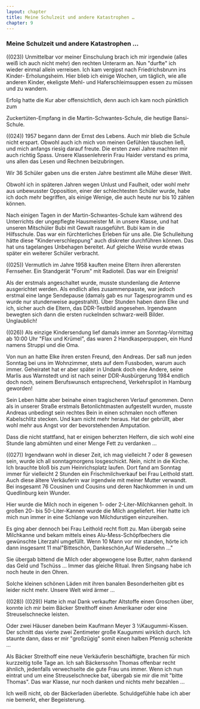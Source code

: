 ```yaml
---  
layout: chapter
title: Meine Schulzeit und andere Katastrophen …
chapter: 9
---  
```


### Meine Schulzeit und andere Katastrophen …

((023)) Unmittelbar vor meiner Einschulung brach ich mir irgendwie (alles weiß
ich auch nicht mehr) den rechten Unterarm an. Nun "durfte" ich wieder einmal
allein verreisen. Ich kam vergipst nach Friedrichsbrunn ins Kinder-
Erholungsheim. Hier blieb ich einige Wochen, um täglich, wie alle anderen
Kinder, ekeligste Mehl- und Haferschleimsuppen essen zu müssen und zu wandern.

Erfolg hatte die Kur aber offensichtlich, denn auch ich kam noch pünktlich zum

Zuckertüten-Empfang in die Martin-Schwantes-Schule, die heutige Bansi-Schule.

((024)) 1957 begann dann der Ernst des Lebens. Auch mir blieb die Schule nicht
erspart. Obwohl auch ich mich von meinen Gefühlen täuschen ließ, und mich
anfangs riesig darauf freute. Die ersten zwei Jahre machten mir auch richtig
Spass. Unsere Klassenlehrerin Frau Haider verstand es prima, uns allen das
Lesen und Rechnen beizubringen.

Wir 36 Schüler gaben uns die ersten Jahre bestimmt alle Mühe dieser Welt.

Obwohl ich in späteren Jahren wegen Unlust und Faulheit, oder wohl mehr aus
unbewusster Opposition, einer der schlechtesten Schüler wurde, habe ich doch
mehr begriffen, als einige Wenige, die auch heute nur bis 10 zählen können.

Nach einigen Tagen in der Martin-Schwantes-Schule kam während des Unterrichts
der ungepflegte Hausmeister M. in unsere Klasse, und hat unseren Mitschüler
Bubi mit Gewalt rausgeführt. Bubi kam in die Hilfsschule. Das war ein
fürchterliches Erleben für uns alle. Die Schulleitung hätte diese
"Kinderverschleppung" auch diskreter durchführen können. Das hat uns
tagelanges Unbehagen bereitet. Auf gleiche Weise wurde etwas später ein
weiterer Schüler verbracht.

((025)) Vermutlich im Jahre 1958 kauften meine Eltern ihren allerersten
Fernseher. Ein Standgerät "Forum" mit Radioteil. Das war ein Ereignis!

Als der erstmals angeschaltet wurde, musste stundenlang die Antenne
ausgerichtet werden. Als endlich alles zusammenpasste, war jedoch erstmal eine
lange Sendepause (damals gab es nur Tagesprogramm und es wurde nur
stundenweise augestrahlt). Über Stunden haben dann Elke und ich, sicher auch
die Eltern, das DDR-Testbild angesehen. Irgendwann bewegten sich dann die
ersten ruckelnden schwarz-weiß Bilder. Unglaublich!

((026)) Als einzige Kindersendung lief damals immer am Sonntag-Vormittag ab
10:00 Uhr "Flax und Krümel", das waren 2 Handkasperpuppen, ein Hund namens
Struppi und die Oma.

Von nun an hatte Elke ihren ersten Freund, den Andreas. Der saß nun jeden
Sonntag bei uns im Wohnzimmer, stets auf dem Fussboden, warum auch immer.
Geheiratet hat er aber später in Undank doch eine Andere, seine Marlis aus
Warnstedt und ist nach seiner DDR-Ausbürgerung 1984 endlich doch noch, seinem
Berufswunsch entsprechend, Verkehrspilot in Hamburg geworden!

Sein Leben hätte aber beinahe einen tragischeren Verlauf genommen. Denn als in
unserer Straße erstmals Betonlichtmasten aufgestellt wurden, musste Andreas
unbedingt sein rechtes Bein in einen schmalen noch offenen Kabelschlitz
stecken. Und kam nicht mehr heraus. Hat der gebrüllt, aber wohl mehr aus Angst
vor der bevorstehenden Amputation.

Dass die nicht stattfand, hat er einigen beherzten Helfern, die sich wohl eine
Stunde lang abmühten und einer Menge Fett zu verdanken …

((027)) Irgendwann wohl in dieser Zeit, ich mag vielleicht 7 oder 8 gewesen
sein, wurde ich all sonntagmorgens losgeschickt. Nein, nicht in die Kirche.
Ich brauchte bloß bis zum Heinrichsplatz laufen. Dort fand am Sonntag immer
für vielleicht 2 Stunden ein Frischmilchverkauf bei Frau Leithold statt. Auch
diese ältere Verkäuferin war irgendwie mit meiner Mutter verwandt. Bei
insgesamt 76 Cousinen und Cousins und deren Nachkommen in und um Quedlinburg
kein Wunder.

Hier wurde die Milch noch in eigenen 1- oder 2-Liter-Milchkannen geholt. In
großen 20- bis 50-Liter-Kannen wurde die Milch angeliefert. Hier hatte ich
mich nun immer in eine Schlange von Milchdurstigen einzureihen.

Es ging aber dennoch bei Frau Leithold recht flott zu. Man übergab seine
Milchkanne und bekam mittels eines Alu-Mess-Schöpfbechers die gewünschte
Literzahl umgefüllt. Wenn 10 Mann vor mir standen, hörte ich dann insgesamt 11
mal"Bitteschön, Dankeschön,Auf Wiedersehn …"

Sie übergab bittend die Milch oder abgewogene lose Butter, nahm dankend das
Geld und Tschüss … Immer das gleiche Ritual. Ihren Singsang habe ich noch
heute in den Ohren.

Solche kleinen schönen Läden mit ihren banalen Besonderheiten gibt es leider
nicht mehr. Unsere Welt wird ärmer …

((028)) ((029)) Hatte ich mal Dank verkaufter Altstoffe einen Groschen über,
konnte ich mir beim Bäcker Streithoff einen Amerikaner oder eine
Streuselschnecke leisten.

Oder zwei Häuser daneben beim Kaufmann Meyer 3 ½Kaugummi-Kissen. Der schnitt
das vierte zwei Zentimeter große Kaugummi wirklich durch. Ich staunte dann,
dass er mir "großzügig" somit einen halben Pfennig schenkte …

Als Bäcker Streithoff eine neue Verkäuferin beschäftigte, brachen für mich
kurzzeitig tolle Tage an. Ich sah Bäckerssohn Thomas offenbar recht ähnlich,
jedenfalls verwechselte die gute Frau uns immer. Wenn ich nun eintrat und um
eine Streuselschnecke bat, übergab sie mir die mit "bitte Thomas". Das war
Klasse, nur noch danken und nichts mehr bezahlen …

Ich weiß nicht, ob der Bäckerladen überlebte. Schuldgefühle habe ich aber nie
bemerkt, eher Begeisterung.

